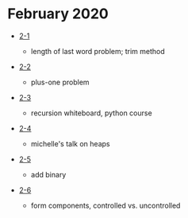 # February 2020

- [2-1](./days/2-1.md)
  - length of last word problem; trim method

- [2-2](./days/2-2.md)
  - plus-one problem

- [2-3](./days/2-3.md)
  - recursion whiteboard, python course

- [2-4](./days/2-4.md)
  - michelle's talk on heaps

- [2-5](./days/2-5.md)
  - add binary

- [2-6](./days/2-6.md)
  - form components, controlled vs. uncontrolled